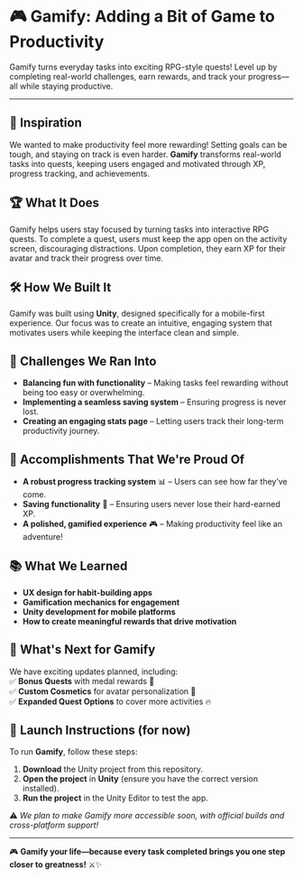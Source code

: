 # 🎮 Gamify: Adding a Bit of Game to Productivity  
Gamify turns everyday tasks into exciting RPG-style quests! Level up by completing real-world challenges, earn rewards, and track your progress—all while staying productive.  

---

## 🌟 Inspiration  
We wanted to make productivity feel more rewarding! Setting goals can be tough, and staying on track is even harder. **Gamify** transforms real-world tasks into quests, keeping users engaged and motivated through XP, progress tracking, and achievements.  

## 🏆 What It Does  
Gamify helps users stay focused by turning tasks into interactive RPG quests. To complete a quest, users must keep the app open on the activity screen, discouraging distractions. Upon completion, they earn XP for their avatar and track their progress over time.  

## 🛠️ How We Built It  
Gamify was built using **Unity**, designed specifically for a mobile-first experience. Our focus was to create an intuitive, engaging system that motivates users while keeping the interface clean and simple.  

## 🚧 Challenges We Ran Into  
- **Balancing fun with functionality** – Making tasks feel rewarding without being too easy or overwhelming.  
- **Implementing a seamless saving system** – Ensuring progress is never lost.  
- **Creating an engaging stats page** – Letting users track their long-term productivity journey.  

## 🎯 Accomplishments That We're Proud Of  
- **A robust progress tracking system** 📊 – Users can see how far they’ve come.  
- **Saving functionality** 💾 – Ensuring users never lose their hard-earned XP.  
- **A polished, gamified experience** 🎮 – Making productivity feel like an adventure!  

## 📚 What We Learned  
- **UX design for habit-building apps**  
- **Gamification mechanics for engagement**  
- **Unity development for mobile platforms**  
- **How to create meaningful rewards that drive motivation**  

## 🚀 What's Next for Gamify  
We have exciting updates planned, including:  
✅ **Bonus Quests** with medal rewards 🏅  
✅ **Custom Cosmetics** for avatar personalization 🎨  
✅ **Expanded Quest Options** to cover more activities 🔥  

## 🔧 Launch Instructions (for now)  
To run **Gamify**, follow these steps:  

1. **Download** the Unity project from this repository.  
2. **Open the project** in **Unity** (ensure you have the correct version installed).  
3. **Run the project** in the Unity Editor to test the app.  

⚠️ *We plan to make Gamify more accessible soon, with official builds and cross-platform support!*  

---



🎮 **Gamify your life—because every task completed brings you one step closer to greatness!** ⚔️✨
